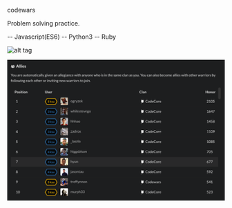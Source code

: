 codewars

Problem solving practice.

-- Javascript(ES6)
-- Python3
-- Ruby



![alt tag](https://www.codewars.com/users/hyun/badges/large)



<!-- ![alt tag](screen_shot/codewars0.png) -->
![alt tag](screen_shot/codewars1.png)

